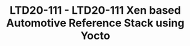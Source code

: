 ---
categories:
- ltd20
description: 'To join this session live please go to:<br><ul><li>YouTube: <a data-saferedirecturl="https://www.google.com/url?q=https://youtu.be/CCm7yC2rBP8&source=gmail&ust=1584709380421000&usg=AFQjCNFU25JEciO-bl3ZdJ9ygW7B-K7HFw"
  href="https://youtu.be/CCm7yC2rBP8" target="_blank">https://youtu.be/CCm7yC2rBP8</a></li><li>Zoom:
  <a data-saferedirecturl="https://www.google.com/url?q=https://zoom.us/j/448744842?pwd%3DUjRGTW9sT1pYUkJydHJ6K3E1d3lFZz09&source=gmail&ust=1584709380421000&usg=AFQjCNHerCbG47cOF-09Mck9wiy_WC35kA"
  href="https://zoom.us/j/448744842?pwd=UjRGTW9sT1pYUkJydHJ6K3E1d3lFZz09" target="_blank">https://zoom.us/j/448744842?pwd=UjRGTW9sT1pYUkJydHJ6K3E1d3lFZz09</a></li></ul>Description:
  <br><br>Virtualization is becoming one of the key technologies to improve the safety
  and reduce development costs on the automotive space as it allows for mixed criticality
  workloads and the consolidation of ECUs under a common system.<br>We will present
  the Automotive reference stack, a collection of Yocto layers to build a platform
  suitable for safety critical deployments. The presentation will focus on Xen on
  Arm, integration in Yocto and constraints specific to automotive. We will cover
  what is available in meta-arm today and show our vision of how the platform could
  evolve though collaboration with the Linaro members.'
image:
  featured: 'true'
  path: https://static.linaro.org/connect/ltd20/images/LTD20-111.png
session_id: LTD20-111
session_room: Track 2 [Tuesday]
session_slot:
  end_time: 2020-03-24 12:25
  start_time: 2020-03-24 12:00
session_speakers:
- speaker_bio: Avionic certified RTOS kernel developer for 15 years for Sysgo (PikeOS).&lt;br&gt;Automotive
    Open Source developer at Arm Ltd since 2019 working on Yocto layers (meta-arm)
    and Xen.
  speaker_company: Arm Ltd
  speaker_image: http://avatars.sched.co/8/2f/9734298/avatar.jpg.320x320px.jpg?8ef
  speaker_name: Bertrand Marquis
  speaker_position: Principal Software Engineer
  speaker_role: speaker
- speaker_bio: Jon Mason is a Principal Yocto Developer at Arm. In addition to writing
    new recipes and bug fixes, he coordinates development inside and outside of Arm
    on OpenEmbedded and the Yocto Project. This includes development and maintenance
    of the meta-arm layer. Also, Jon sits on the board of OpenEmbedded.&lt;br /&gt;
    &lt;br /&gt; Outside of work, Jon maintains NTB and a few other drivers in Linux.
  speaker_company: ''
  speaker_image: http://avatars.sched.co/1/e1/10468648/avatar.jpg.320x320px.jpg?f11
  speaker_name: Jon Mason
  speaker_position: Principal Yocto Developer at Arm
  speaker_role: speaker
session_track: Automotive
tag: session
tags: Automotive
title: LTD20-111 - LTD20-111 Xen based Automotive Reference Stack using Yocto
---